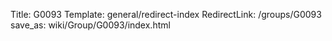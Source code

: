 Title: G0093
Template: general/redirect-index
RedirectLink: /groups/G0093
save_as: wiki/Group/G0093/index.html
